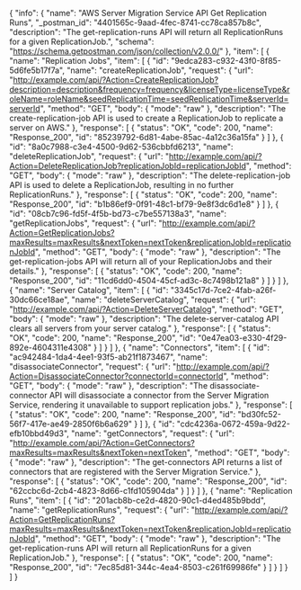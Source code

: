 {
  "info": {
    "name": "AWS Server Migration Service API Get Replication Runs",
    "_postman_id": "4401565c-9aad-4fec-8741-cc78ca857b8c",
    "description": "The get-replication-runs API will return all ReplicationRuns for a given ReplicationJob.",
    "schema": "https://schema.getpostman.com/json/collection/v2.0.0/"
  },
  "item": [
    {
      "name": "Replication Jobs",
      "item": [
        {
          "id": "9edca283-c932-43f0-8f85-5d6fe5b17f7a",
          "name": "createReplicationJob",
          "request": {
            "url": "http://example.com/api/?Action=CreateReplicationJob?description=description&frequency=frequency&licenseType=licenseType&roleName=roleName&seedReplicationTime=seedReplicationTime&serverId=serverId",
            "method": "GET",
            "body": {
              "mode": "raw"
            },
            "description": "The create-replication-job API is used to create a ReplicationJob to replicate a server on AWS."
          },
          "response": [
            {
              "status": "OK",
              "code": 200,
              "name": "Response_200",
              "id": "85239792-6d81-4abe-85ac-4a12c36a15fa"
            }
          ]
        },
        {
          "id": "8a0c7988-c3e4-4500-9d62-536cbbfd6213",
          "name": "deleteReplicationJob",
          "request": {
            "url": "http://example.com/api/?Action=DeleteReplicationJob?replicationJobId=replicationJobId",
            "method": "GET",
            "body": {
              "mode": "raw"
            },
            "description": "The delete-replication-job API is used to delete a ReplicationJob, resulting in no further ReplicationRuns."
          },
          "response": [
            {
              "status": "OK",
              "code": 200,
              "name": "Response_200",
              "id": "b1b86ef9-0f91-48c1-bf79-9e8f3dc6d1e8"
            }
          ]
        },
        {
          "id": "08cb7c96-fd5f-4f5b-bd73-c7be557138a3",
          "name": "getReplicationJobs",
          "request": {
            "url": "http://example.com/api/?Action=GetReplicationJobs?maxResults=maxResults&nextToken=nextToken&replicationJobId=replicationJobId",
            "method": "GET",
            "body": {
              "mode": "raw"
            },
            "description": "The get-replication-jobs API will return all of your ReplicationJobs and their details."
          },
          "response": [
            {
              "status": "OK",
              "code": 200,
              "name": "Response_200",
              "id": "11cd6dd0-4504-45cf-ad3c-8c7498b121a8"
            }
          ]
        }
      ]
    },
    {
      "name": "Server Catalog",
      "item": [
        {
          "id": "3345c17d-7ce2-4fab-a26f-30dc66ce18ae",
          "name": "deleteServerCatalog",
          "request": {
            "url": "http://example.com/api/?Action=DeleteServerCatalog",
            "method": "GET",
            "body": {
              "mode": "raw"
            },
            "description": "The delete-server-catalog API clears all servers from your server catalog."
          },
          "response": [
            {
              "status": "OK",
              "code": 200,
              "name": "Response_200",
              "id": "0e47ea03-e330-4f29-892e-4604311e4308"
            }
          ]
        }
      ]
    },
    {
      "name": "Connectors",
      "item": [
        {
          "id": "ac942484-1da4-4ee1-93f5-ab21f1873467",
          "name": "disassociateConnector",
          "request": {
            "url": "http://example.com/api/?Action=DisassociateConnector?connectorId=connectorId",
            "method": "GET",
            "body": {
              "mode": "raw"
            },
            "description": "The disassociate-connector API will disassociate a connector from the Server Migration Service, rendering it unavailable to support replication jobs."
          },
          "response": [
            {
              "status": "OK",
              "code": 200,
              "name": "Response_200",
              "id": "bd30fc52-56f7-417e-ae49-2850f6b6a629"
            }
          ]
        },
        {
          "id": "cdc4236a-0672-459a-9d22-efb10bbd49d3",
          "name": "getConnectors",
          "request": {
            "url": "http://example.com/api/?Action=GetConnectors?maxResults=maxResults&nextToken=nextToken",
            "method": "GET",
            "body": {
              "mode": "raw"
            },
            "description": "The get-connectors API returns a list of connectors that are registered with the Server Migration Service."
          },
          "response": [
            {
              "status": "OK",
              "code": 200,
              "name": "Response_200",
              "id": "62ccbc6d-2cb4-4823-8d66-c1fd105904da"
            }
          ]
        }
      ]
    },
    {
      "name": "Replication Runs",
      "item": [
        {
          "id": "201acb8b-ce2d-4820-90c1-d4ed485b9bdd",
          "name": "getReplicationRuns",
          "request": {
            "url": "http://example.com/api/?Action=GetReplicationRuns?maxResults=maxResults&nextToken=nextToken&replicationJobId=replicationJobId",
            "method": "GET",
            "body": {
              "mode": "raw"
            },
            "description": "The get-replication-runs API will return all ReplicationRuns for a given ReplicationJob."
          },
          "response": [
            {
              "status": "OK",
              "code": 200,
              "name": "Response_200",
              "id": "7ec85d81-344c-4ea4-8503-c261f69986fe"
            }
          ]
        }
      ]
    }
  ]
}